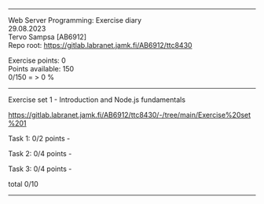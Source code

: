 ---------------------

Web Server Programming: Exercise diary  
29.08.2023  
Tervo Sampsa [AB6912]  
Repo root: https://gitlab.labranet.jamk.fi/AB6912/ttc8430  

Exercise points: 0  
Points available:   150  
0/150 = > 0 %  

-----------------

Exercise set 1 - Introduction and Node.js fundamentals  

https://gitlab.labranet.jamk.fi/AB6912/ttc8430/-/tree/main/Exercise%20set%201

Task 1: 0/2 points -  

Task 2: 0/4 points -  

Task 3: 0/4 points -  

total 0/10  

------------------
